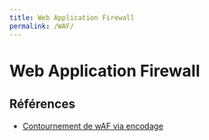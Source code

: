 ```yaml
---
title: Web Application Firewall
permalink: /WAF/
---
```


# Web Application Firewall

## Références

- [Contournement de wAF via encodage](https://www.nccgroup.trust/uk/about-us/newsroom-and-events/blogs/2017/august/request-encoding-to-bypass-web-application-firewalls/)
